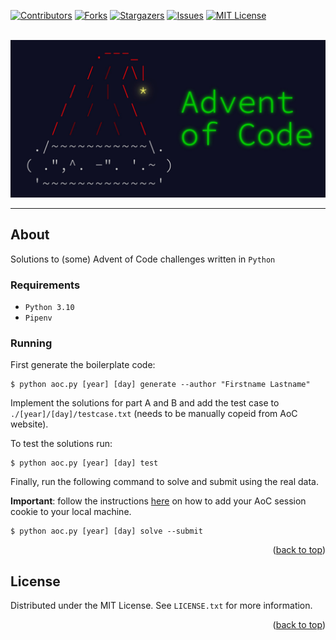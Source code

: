 <div id="top"></div>

[![Contributors][contributors-shield]][contributors-url]
[![Forks][forks-shield]][forks-url]
[![Stargazers][stars-shield]][stars-url]
[![Issues][issues-shield]][issues-url]
[![MIT License][license-shield]][license-url]

<!-- PROJECT LOGO -->
<br />
<div align="center">
  <a href="https://github.com/ErikBavenstrand/Advent-of-Code">
    <img src="images/AoC.jpg" alt="Logo">
  </a>

<hr/>

</div>

<!-- ABOUT THE PROJECT -->

## About

Solutions to (some) Advent of Code challenges written in `Python`

### Requirements

- `Python 3.10`
- `Pipenv`

### Running

First generate the boilerplate code:

```
$ python aoc.py [year] [day] generate --author "Firstname Lastname"
```

Implement the solutions for part A and B and add the test case to `./[year]/[day]/testcase.txt` (needs to be manually copeid from AoC website).

To test the solutions run:

```
$ python aoc.py [year] [day] test
```

Finally, run the following command to solve and submit using the real data.

**Important**: follow the instructions [here](https://github.com/wimglenn/advent-of-code-data#quickstart) on how to add your AoC session cookie to your local machine.

```
$ python aoc.py [year] [day] solve --submit
```

<p align="right">(<a href="#top">back to top</a>)</p>

<!-- LICENSE -->

## License

Distributed under the MIT License. See `LICENSE.txt` for more information.

<p align="right">(<a href="#top">back to top</a>)</p>

[contributors-shield]: https://img.shields.io/github/contributors/ErikBavenstrand/Advent-of-Code.svg?style=for-the-badge
[contributors-url]: https://github.com/ErikBavenstrand/Advent-of-Code/graphs/contributors
[forks-shield]: https://img.shields.io/github/forks/ErikBavenstrand/Advent-of-Code.svg?style=for-the-badge
[forks-url]: https://github.com/ErikBavenstrand/Advent-of-Code/network/members
[stars-shield]: https://img.shields.io/github/stars/ErikBavenstrand/Advent-of-Code.svg?style=for-the-badge
[stars-url]: https://github.com/ErikBavenstrand/Advent-of-Code/stargazers
[issues-shield]: https://img.shields.io/github/issues/ErikBavenstrand/Advent-of-Code.svg?style=for-the-badge
[issues-url]: https://github.com/ErikBavenstrand/Advent-of-Code/issues
[license-shield]: https://img.shields.io/github/license/ErikBavenstrand/Advent-of-Code.svg?style=for-the-badge
[license-url]: https://github.com/ErikBavenstrand/Advent-of-Code/blob/master/LICENSE.txt
